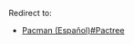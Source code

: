 Redirect to:

*   [Pacman (Español)#Pactree](/index.php/Pacman_(Espa%C3%B1ol)#Pactree "Pacman (Español)")